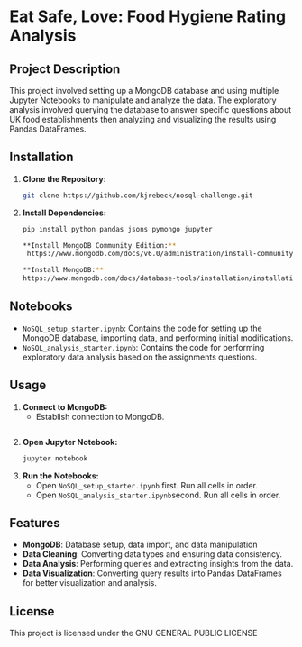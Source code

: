 # Eat Safe, Love: Food Hygiene Rating Analysis

## Project Description

This project involved setting up a MongoDB database and using multiple Jupyter Notebooks to manipulate and analyze the data. The exploratory analysis involved querying the database to answer specific questions about UK food establishments then analyzing and visualizing the results using Pandas DataFrames.


## Installation

1. **Clone the Repository:**
   ```sh
   git clone https://github.com/kjrebeck/nosql-challenge.git
   
2. **Install Dependencies:**
   ```sh
   pip install python pandas jsons pymongo jupyter
   
   **Install MongoDB Community Edition:**
    https://www.mongodb.com/docs/v6.0/administration/install-community/
   
   **Install MongoDB:**
   https://www.mongodb.com/docs/database-tools/installation/installation/
   
   
## Notebooks

- `NoSQL_setup_starter.ipynb`: Contains the code for setting up the MongoDB database, importing data, and performing initial modifications.
- `NoSQL_analysis_starter.ipynb`: Contains the code for performing exploratory data analysis based on the assignments questions.


## Usage

1. **Connect to MongoDB:**
    - Establish connection to MongoDB.
    ```sh
    
2. **Open Jupyter Notebook:**
   ```sh
   jupyter notebook
   
3. **Run the Notebooks:**
    - Open `NoSQL_setup_starter.ipynb` first. Run all cells in order. 
    - Open `NoSQL_analysis_starter.ipynb`second. Run all cells in order.
    
    
## Features

- **MongoDB**: Database setup, data import, and data manipulation
- **Data Cleaning**: Converting data types and ensuring data consistency.
- **Data Analysis**: Performing queries and extracting insights from the data.
- **Data Visualization**: Converting query results into Pandas DataFrames for better visualization and analysis.


## License
This project is licensed under the GNU GENERAL PUBLIC LICENSE
